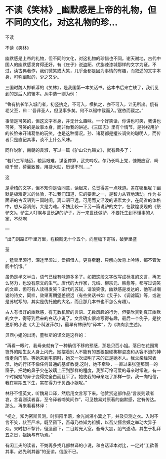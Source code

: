 # 不读《笑林》_幽默感是上帝的礼物，但不同的文化，对这礼物的珍...

不读

不读《笑林》

幽默感是上帝的礼物，但不同的文化，对这礼物的珍惜也不同。谢天谢地，古代中国人的幽默感发育得还好，有《庄子》说盗跖、优旃谏漆城那样的文字为证。不过，读古典著作，我们微笑或大笑，几乎全都是因为事情的有趣，而叙述的文字本身，可称幽默的，少之又少。

三国时魏人邯郸淳的《笑林》，是我国第一本笑话书。这本书后来亡轶了，我们见到的是后人的辑本。从中选一则为例：

“鲁有执长竿入城门者，初竖执之，不可入，横执之，亦不可入，计无所出。俄有老父至，曰：‘吾非圣人，但见事多矣。何不以锯中截而入。’遂依而截之。”

事情是可笑的，但这文字本身，并无什么趣味。一个好笑话，你讲也可笑，我讲也可笑，可笑的是故事本身，而非你我的讲述。《三国志》里有个情节，是孙权用驴的长脸来开诸葛恪的玩笑，也是这种情况。孙、诸葛都是擅长调笑的聪明人，而传者只是直记其事，谈不上什么风味。

同样说驴，南朝的袁淑，写过一篇《驴山公九锡文》，就有趣多了：

“若乃三军陆迈，粮运艰难，谋臣停算，武夫吟叹。尔乃长鸣上党，慷慨应官，崎岖千里，荷囊致餐，用捷大勋，历世不刊……”

这

是滑稽的文字，但不知你是否同意，读起来，总觉得差一点味道。差在哪里呢？幽默是极难定义的体验，不过我们知道，它的要素之一，是智力从容地活动。作为书面语的古汉语到三国时间，离口语已远，可用而又活泼的语素太少，在简省的体格中，想从容调剂，大是为难。不妨比较一下另一篇说驴的文字，在敦煌发现的《祭驴文》。驴主人叮嘱与世长辞的驴子，万一来世还做驴，不要托生到不懂事的人家，不然啊

—

“出门则路即千里万里，程粮贱无十个五个，向屋檐下寄宿，破箩里盛

莝

，猛雪里须行，深途里须过，爱把借人，更将牵磨，只解向汝背上吟诗，都不管汝肠中饥饿。”

虽仍是半文半白，语气已经有味道多多了。如把这段文字改写成标准的文言，再怎么努力，也没有原文的生气。唐代的大作家，元结、柳宗元、韩愈等，都写过调笑的文章，但可有人读得发笑？宋代的苏轼，谐浪笑傲，幽默感是发达的，他写过嘲谑的诗文，同样，效果离期望差很远（有些笑话书如《艾子》、《调谑篇》等，或说是苏轼写的，其实是伪托他的大名，而且那几本书也不怎么有趣）。

古人有很好的幽默感，有无数机智的言语、无数风趣的行为，但要欣赏到真正幽默的文字，得等到后来的白话小说了。文言确实很难写得有趣，最后一个例子，是狄更斯的小说《大卫·科波菲尔》，最早有林纾的“译本”，为《块肉余生述》。

贝西小姐的出场，董秋斯的译文是这样的：

“再看一眼时，我母亲就有了一种确信不移的预感，那是贝西小姐。落日在花园篱笆外的陌生女人身上闪光，她摆着别人不能有的恶狠狠硬梆梆姿态和从容不迫的神情走向门前。等她来到宅前时，她又一次证明了来的正是她本人。我父亲经常表示，她的行径不像任何普通的基督教徒.这时，她不牵铃，一直过来张望那同一的窗子，把她的鼻子尖在玻璃上压到那样的程度，我那可怜可爱的母亲时常说，有一个时候她的鼻子变得完全白而且平了。她使我的母亲吃了那样一惊，我一向相信，我在星期五下生，实在得力于贝西小姐呢。”

林纾不懂英文，听魏易口译，然后用文言写下来。他赞赏这部作品“言哀则读者哀，言喜则读者喜，至令译者啼笑间作”，可见魏易对原著的幽默感，定有传达。那么，再来看看林译：

“视之，知为密斯贝测。时斜阳半落，余光尚滞小篱之下，并及贝测之衣。入时不言不笑，状至严冷。既至窗下，吾母乃益知为祖姨，以吾父恒言姨之举动大异于众。来时初不掣铃，径造窗下，二目射光入室。吾母大震，胎气遂动，其生于礼拜五之日，祖姨与有功焉。”

有闲工夫的读者，不妨再多找几部林译的小说，和白话译本对比，一定对“工欲善其事，必先利其器”的圣谕，信服不已。